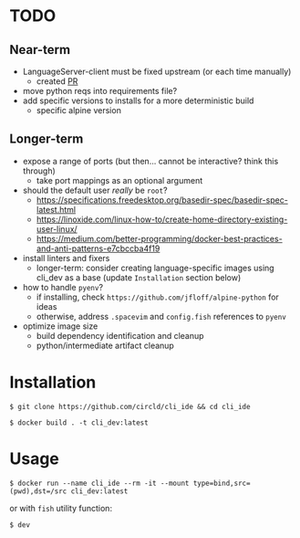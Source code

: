 # TODO

## Near-term

*   LanguageServer-client must be fixed upstream (or each time manually)
    *   created [PR](https://github.com/liuchengxu/space-vim/pull/468)
*   move python reqs into requirements file?
*   add specific versions to installs for a more deterministic build
    *   specific alpine version

## Longer-term

*   expose a range of ports (but then... cannot be interactive? think this through)
    *   take port mappings as an optional argument
*   should the default user *really* be `root`?
    *   https://specifications.freedesktop.org/basedir-spec/basedir-spec-latest.html
    *   https://linoxide.com/linux-how-to/create-home-directory-existing-user-linux/
    *   https://medium.com/better-programming/docker-best-practices-and-anti-patterns-e7cbccba4f19
*   install linters and fixers
    *   longer-term: consider creating language-specific images using cli_dev as a base (update `Installation` section below)
*   how to handle `pyenv`?
    *   if installing, check `https://github.com/jfloff/alpine-python` for ideas
    *   otherwise, address `.spacevim` and `config.fish` references to `pyenv`
*   optimize image size
    *   build dependency identification and cleanup
    *   python/intermediate artifact cleanup

# Installation

`$ git clone https://github.com/circld/cli_ide && cd cli_ide`

`$ docker build . -t cli_dev:latest`

# Usage

`$ docker run --name cli_ide --rm -it --mount type=bind,src=(pwd),dst=/src cli_dev:latest`

or with `fish` utility function:

`$ dev`
